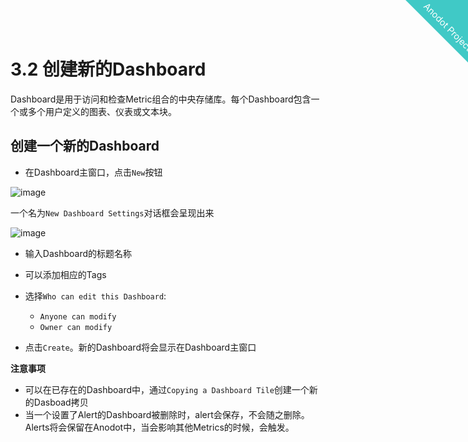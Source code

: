
<html>
    <a href="https://www.anodot.com/" class="homepage-corner" aria-label="View source on Github">
        <svg width="100" height="100" viewBox="0 0 250 250" style="fill:#40c9c6; color:#fff; position: fixed; top: 0; border: 0; right: 0;" aria-hidden="true">
            <path d="M0,0 L250,250 L250,0 Z"></path>
            <text x="40" y="40" fill="white" style="font-size: 36px;" size="20" transform="rotate(45 70,70)">Anodot Project</text>
        </svg>
    </a>
    </style>
</html>


# 3.2 创建新的Dashboard

Dashboard是用于访问和检查Metric组合的中央存储库。每个Dashboard包含一个或多个用户定义的图表、仪表或文本块。

## 创建一个新的Dashboard

- 在Dashboard主窗口，点击`New`按钮

![image](https://support.anodot.com/hc/article_attachments/115003558673/Main_Dashboard_window.png)

一个名为`New Dashboard Settings`对话框会呈现出来

![image](https://support.anodot.com/hc/article_attachments/360009063813/New_Dashboard_settings_01.png)

- 输入Dashboard的标题名称
- 可以添加相应的Tags
- 选择`Who can edit this Dashboard`:
  - `Anyone can modify`
  - `Owner can modify`

- 点击`Create`。新的Dashboard将会显示在Dashboard主窗口

**注意事项**
- 可以在已存在的Dashboard中，通过`Copying a Dashboard Tile`创建一个新的Dasboad拷贝
- 当一个设置了Alert的Dashboard被删除时，alert会保存，不会随之删除。Alerts将会保留在Anodot中，当会影响其他Metrics的时候，会触发。
